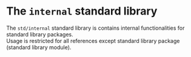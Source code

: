 # The `internal` standard library

The `std/internal` standard library is contains internal functionalities for standard library packages. \
Usage is restricted for all references except standard library package (standard library module).
